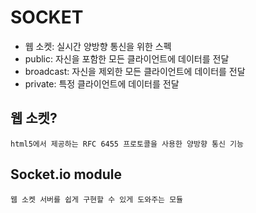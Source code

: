 # SOCKET
- 웹 소켓: 실시간 양방향 통신을 위한 스펙
- public: 자신을 포함한 모든 클라이언트에 데이터를 전달
- broadcast: 자신을 제외한 모든 클라이언트에 데이터를 전달
- private: 특정 클라이언트에 데이터를 전달

## 웹 소켓?
    html5에서 제공하는 RFC 6455 프로토콜을 사용한 양방향 통신 기능

## Socket.io module
    웹 소켓 서버를 쉽게 구현할 수 있게 도와주는 모듈